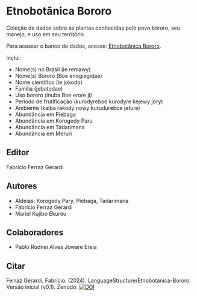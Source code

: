 # Etnobotânica Bororo


Coleção de dados sobre as plantas conhecidas pelo povo bororo, seu manejo, e uso em seu território.

Para acessar o banco de dados, acesse: [Etnobotânica Bororo](https://boeenomoto.pythonanywhere.com/etnobotanica/index.html).

Inclui:

+ Nome(s) no Brasil (ie remawy) 
+ Nome(s) Bororo (Boe enogiegidae)
+ Nome científico (ie jokodo)
+ Família (jebatodae)
+ Uso bororo (inuba Boe erore ji)
+ Período de frutificação (kurodyreboe kurodyre kejewy jory)
+ Ambiente (kaiba rakody nowy kurudureboe jeture)
+ Abundância em Piebaga
+ Abundância em  Korogedy Paru
+ Abundância em  Tadarimana
+ Abundância em Meruri

## Editor

Fabrício Ferraz Gerardi

## Autores

+ Aldeias: Korogedy Pary, Piebaga, Tadarimana 
+ Fabrício Ferraz Gerardi
+ Mariel Kujibo Ekureu

## Colaboradores

+ Pablo Rudnei Alves Joware Ereia

## Citar

Ferraz Gerardi, Fabrício. (2024). LanguageStructure/Etnobotanica-Bororo: Versão inicial (v0.1). Zenodo. [![DOI](https://zenodo.org/badge/DOI/10.5281/zenodo.13953064.svg)](https://doi.org/10.5281/zenodo.13953064)



